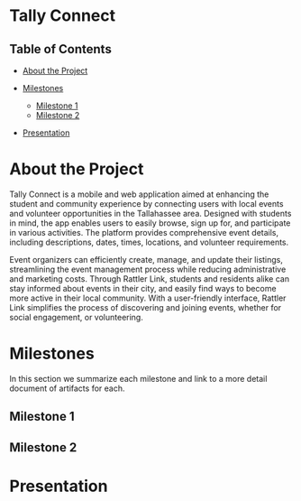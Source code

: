 # Tally Connect
## Table of Contents
- [About the Project](#about-the-project)
- [Milestones](#milestones)
    - [Milestone 1](#milestone-1)
    - [Milestone 2](#milestone-2)
    
- [Presentation](#presentation)


# About the Project
Tally Connect is a mobile and web application aimed at enhancing the student and community experience by connecting users with local events and volunteer opportunities in the Tallahassee area. Designed with students in mind, the app enables users to easily browse, sign up for, and participate in various activities. The platform provides comprehensive event details, including descriptions, dates, times, locations, and volunteer requirements.

Event organizers can efficiently create, manage, and update their listings, streamlining the event management process while reducing administrative and marketing costs. Through Rattler Link, students and residents alike can stay informed about events in their city, and easily find ways to become more active in their local community. With a user-friendly interface, Rattler Link simplifies the process of discovering and joining events, whether for social engagement, or volunteering.

# Milestones
In this section we summarize each milestone and link to a more detail document of artifacts for each.

## Milestone 1

## Milestone 2

# Presentation
